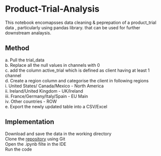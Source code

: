 # Product-Trial-Analysis

This notebook encomapsses data cleaning & peprepation of a product_trial data , particularly using pandas library. that can be used for further downstream analaysis.


## Method

a. Pull the trial_data\
b. Replace all the null values in channels with 0\
c. add the column active_trial which is defined as client having at least 1 channel\
d. Create a region column and categorise the client in following regions\
  i. United States/ Canada/Mexico - North America\
  ii. Ireland/United Kingdom - UK/Ireland\
  iii. France/Germany/Italy/Spain - EU Main\
  iv. Other countries - ROW\
e. Export the newly updated table into a CSV/Excel

## Implementation


Download and save the data in the working directory\
Clone the [repository](https://github.com/vmohan1992/Product-Trial-Analaysis)  using Git\
Open the .ipynb filte in the IDE\
Run the code
